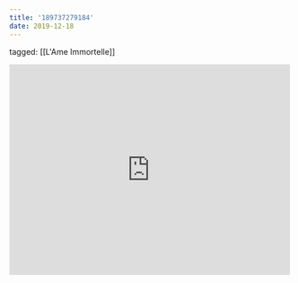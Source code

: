 ```yaml
---
title: '189737279184'
date: 2019-12-18
---
```

tagged: [[L'Ame Immortelle]]
<iframe allow="accelerometer; autoplay; clipboard-write; encrypted-media; gyroscope; picture-in-picture" allowfullscreen="" frameborder="0" height="375" id="youtube_iframe" src="https://www.youtube.com/embed/wpnHmi7wi5w?feature=oembed&amp;enablejsapi=1&amp;origin=https://safe.txmblr.com&amp;wmode=opaque" width="500"></iframe>